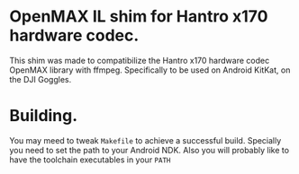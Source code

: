# OpenMAX IL shim for Hantro x170 hardware codec.
This shim was made to compatibilize the Hantro x170 hardware codec OpenMAX library with ffmpeg. Specifically to be used on Android KitKat, on the DJI Goggles.

# Building.

You may meed to tweak `Makefile` to achieve a successful build. Specially you need to set the path to your Android NDK. Also you will probably like to have the toolchain executables in your `PATH`


